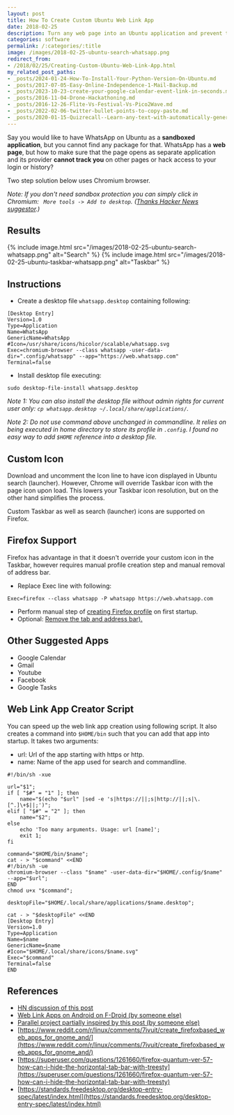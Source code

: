 ```yaml
---
layout: post
title: How To Create Custom Ubuntu Web Link App
date: 2018-02-25
description: Turn any web page into an Ubuntu application and prevent the web owner from tracking you around the web.
categories: software
permalink: /:categories/:title
image: /images/2018-02-25-ubuntu-search-whatsapp.png
redirect_from:
- /2018/02/25/Creating-Custom-Ubuntu-Web-Link-App.html
my_related_post_paths:
- _posts/2024-01-24-How-To-Install-Your-Python-Version-On-Ubuntu.md
- _posts/2017-07-05-Easy-Online-Independence-1-Mail-Backup.md
- _posts/2023-10-23-create-your-google-calendar-event-link-in-seconds.md
- _posts/2016-11-04-Drone-Hackathoning.md
- _posts/2016-12-26-Flite-Vs-Festival-Vs-Pico2Wave.md
- _posts/2022-02-06-twitter-bullet-points-to-copy-paste.md
- _posts/2020-01-15-Quizrecall--Learn-any-text-with-automatically-generated-quiz.md
---
```




Say you would like to have WhatsApp on Ubuntu as a **sandboxed application**, but you cannot find any package for that.
WhatsApp has a **web page**, but how to make sure that the page opens as separate application and its provider **cannot track you** on other pages or hack access to your login or history?

Two step solution below uses Chromium browser.

*Note: If you don't need sandbox protection you can simply click in Chromium: ``` More tools -> Add to desktop```. ([Thanks Hacker News suggestor](https://news.ycombinator.com/item?id=16458165#16458634).)*

## Results

{% include image.html src="/images/2018-02-25-ubuntu-search-whatsapp.png" alt="Search" %}
{% include image.html src="/images/2018-02-25-ubuntu-taskbar-whatsapp.png" alt="Taskbar" %}

## Instructions

- Create a desktop file ```whatsapp.desktop``` containing following:
```shell
[Desktop Entry]
Version=1.0
Type=Application
Name=WhatsApp
GenericName=WhatsApp
#Icon=/usr/share/icons/hicolor/scalable/whatsapp.svg
Exec=chromium-browser --class whatsapp -user-data-dir=".config/whatsapp" --app="https://web.whatsapp.com"
Terminal=false
```

- Install desktop file executing:
```
sudo desktop-file-install whatsapp.desktop 
```

*Note 1: You can also install the desktop file without admin rights for current user only: ```cp whatsapp.desktop ~/.local/share/applications/```.*

*Note 2: Do not use command above unchanged in commandline. It relies on being executed in home directory to store its profile in ```.config```. I found no easy way to add ```$HOME``` reference into a desktop file.*

## Custom Icon
Download and uncomment the Icon line to have icon displayed in Ubuntu search (launcher). However, Chrome will override Taskbar icon with the page icon upon load. This lowers your Taskbar icon resolution, but on the other hand simplifies the process.

Custom Taskbar as well as search (launcher) icons are supported on Firefox.


## Firefox Support 
Firefox has advantage in that it doesn't override your custom icon in the Taskbar, however requires manual profile creation step and manual removal of address bar.
- Replace Exec line with following:
```
Exec=firefox --class whatsapp -P whatsapp https://web.whatsapp.com
```
- Perform manual step of [creating Firefox profile](https://support.mozilla.org/en-US/kb/profile-manager-create-and-remove-firefox-profiles) on first startup.
- Optional: [Remove the tab and address bar).](https://superuser.com/questions/1261660/firefox-quantum-ver-57-how-can-i-hide-the-horizontal-tab-bar-with-treesty)

## Other Suggested Apps

- Google Calendar
- Gmail
- Youtube
- Facebook
- Google Tasks

## Web Link App Creator Script

You can speed up the web link app creation using following script. It also creates a command into ```$HOME/bin``` such that you can add that app into startup. It takes two arguments: 
- url: Url of the app starting with https or http.
- name: Name of the app used for search and commandline.

```shell
#!/bin/sh -xue

url="$1";
if [ "$#" = "1" ]; then
	name="$(echo "$url" |sed -e 's|https://||;s|http://||;s|\.[^.]\+$||;')";
elif [ "$#" = "2" ]; then
	name="$2";
else
	echo 'Too many arguments. Usage: url [name]';
	exit 1;
fi

command="$HOME/bin/$name";
cat - > "$command" <<END
#!/bin/sh -ue
chromium-browser --class "$name" -user-data-dir="$HOME/.config/$name" --app="$url";
END
chmod u+x "$command";

desktopFile="$HOME/.local/share/applications/$name.desktop";

cat - > "$desktopFile" <<END
[Desktop Entry]
Version=1.0
Type=Application
Name=$name
GenericName=$name
#Icon="$HOME/.local/share/icons/$name.svg"
Exec="$command"
Terminal=false
END
```

## References

- [HN discussion of this post](https://news.ycombinator.com/item?id=16458165#16458634)
- [Web Link Apps on Android on F-Droid (by someone else)](https://f-droid.org/packages/com.tobykurien.webapps/)
- [Parallel project partially inspired by this post (by someone else)](https://quang.im/webcatalog)
- [https://www.reddit.com/r/linux/comments/7ivuit/create_firefoxbased_web_apps_for_gnome_and/](https://www.reddit.com/r/linux/comments/7ivuit/create_firefoxbased_web_apps_for_gnome_and/)
- [https://superuser.com/questions/1261660/firefox-quantum-ver-57-how-can-i-hide-the-horizontal-tab-bar-with-treesty](https://superuser.com/questions/1261660/firefox-quantum-ver-57-how-can-i-hide-the-horizontal-tab-bar-with-treesty)
- [https://standards.freedesktop.org/desktop-entry-spec/latest/index.html](https://standards.freedesktop.org/desktop-entry-spec/latest/index.html)




